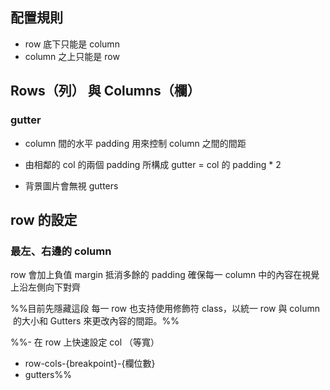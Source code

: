 ## 配置規則
-   row 底下只能是 column
-   column 之上只能是 row
## Rows（列） 與 Columns（欄）
### gutter
- column 間的水平 padding 
用來控制 column 之間的間距

- 由相鄰的 col 的兩個 padding 所構成
 gutter = col 的 padding * 2
 
 - 背景圖片會無視 gutters
## row 的設定
### 最左、右邊的 column 
 row 會加上負值 margin 抵消多餘的 padding
 確保每一 column 中的內容在視覺上沿左側向下對齊
 
%%目前先隱藏這段 每一 row 也支持使用修飾符 class，以統一 row 與 column  的大小和 Gutters 來更改內容的間距。%%

%%-   在 row 上快速設定 col （等寬）
-   row-cols-{breakpoint}-{欄位數}
-   gutters%%

